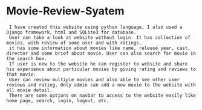# Movie-Review-Syatem

     I have created this website using python language, I also used a Django framework, html and SQLite3 for database.
     User can take a look at website without login. It has collection of movies, with review of some user and with ratings.
     it has some information about movies like name, release year, cast, director and some brief about movie. User can also search for movie in the search box. 
     If user is new to the website he can register to website and share his experience about particular movies by giving rating and reviews to that movie.
     User can review multiple movies and also able to see other user reviews and rating. Only admin can add a new movie to the website with all movie detail. 
     There are some options on navbar to access to the website easily like home page, search, login, logout, etc.
